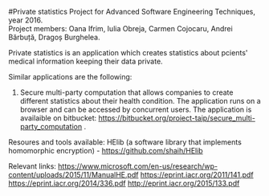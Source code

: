 #Private statistics
Project for Advanced Software Engineering Techniques, year 2016.  
Project members: Oana Ifrim, Iulia Obreja, Carmen Cojocaru, Andrei Bărbuță, Dragoș Burghelea.

Private statistics is an application which creates statistics about pcients' medical information keeping their data private.

Similar applications are the following:
1. Secure multi-party computation that allows companies to create different statistics about their health condition. The application runs on a browser and can be accessed by concurrent users. The application is availaible on bitbucket: https://bitbucket.org/proiect-taip/secure_multi-party_computation .

Resoures and tools available:
HElib (a software library that implements homomorphic encryption) - https://github.com/shaih/HElib 

Relevant links:
https://www.microsoft.com/en-us/research/wp-content/uploads/2015/11/ManualHE.pdf
https://eprint.iacr.org/2011/141.pdf
https://eprint.iacr.org/2014/336.pdf
http://eprint.iacr.org/2015/133.pdf

